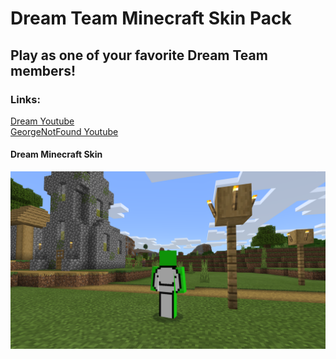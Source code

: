 # Dream Team Minecraft Skin Pack
## Play as one of your favorite Dream Team members!

### Links:
[Dream Youtube](https://www.youtube.com/user/DreamTraps)
<br>
[GeorgeNotFound Youtube](https://www.youtube.com/c/GeorgeNotFound/featured)

#### Dream Minecraft Skin
![Dream](./images/dream.png)